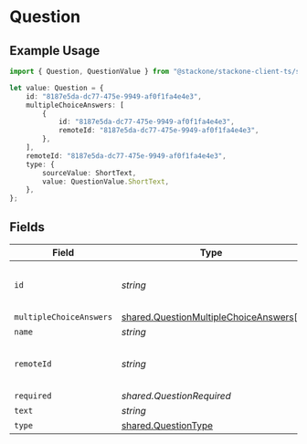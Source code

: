 # Question

## Example Usage

```typescript
import { Question, QuestionValue } from "@stackone/stackone-client-ts/sdk/models/shared";

let value: Question = {
    id: "8187e5da-dc77-475e-9949-af0f1fa4e4e3",
    multipleChoiceAnswers: [
        {
            id: "8187e5da-dc77-475e-9949-af0f1fa4e4e3",
            remoteId: "8187e5da-dc77-475e-9949-af0f1fa4e4e3",
        },
    ],
    remoteId: "8187e5da-dc77-475e-9949-af0f1fa4e4e3",
    type: {
        sourceValue: ShortText,
        value: QuestionValue.ShortText,
    },
};
```

## Fields

| Field                                                                                                 | Type                                                                                                  | Required                                                                                              | Description                                                                                           | Example                                                                                               |
| ----------------------------------------------------------------------------------------------------- | ----------------------------------------------------------------------------------------------------- | ----------------------------------------------------------------------------------------------------- | ----------------------------------------------------------------------------------------------------- | ----------------------------------------------------------------------------------------------------- |
| `id`                                                                                                  | *string*                                                                                              | :heavy_minus_sign:                                                                                    | Unique identifier                                                                                     | 8187e5da-dc77-475e-9949-af0f1fa4e4e3                                                                  |
| `multipleChoiceAnswers`                                                                               | [shared.QuestionMultipleChoiceAnswers](../../../sdk/models/shared/questionmultiplechoiceanswers.md)[] | :heavy_minus_sign:                                                                                    | N/A                                                                                                   |                                                                                                       |
| `name`                                                                                                | *string*                                                                                              | :heavy_minus_sign:                                                                                    | N/A                                                                                                   |                                                                                                       |
| `remoteId`                                                                                            | *string*                                                                                              | :heavy_minus_sign:                                                                                    | Provider's unique identifier                                                                          | 8187e5da-dc77-475e-9949-af0f1fa4e4e3                                                                  |
| `required`                                                                                            | *shared.QuestionRequired*                                                                             | :heavy_minus_sign:                                                                                    | N/A                                                                                                   |                                                                                                       |
| `text`                                                                                                | *string*                                                                                              | :heavy_minus_sign:                                                                                    | N/A                                                                                                   |                                                                                                       |
| `type`                                                                                                | [shared.QuestionType](../../../sdk/models/shared/questiontype.md)                                     | :heavy_minus_sign:                                                                                    | N/A                                                                                                   |                                                                                                       |